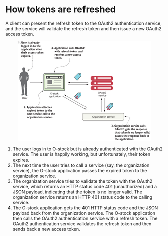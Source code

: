 # How tokens are refreshed

A client can present the refresh token to the OAuth2 authentication service, and the service will validate the refresh token and then issue a new OAuth2 access token.

<figure><img src="../../../../.gitbook/assets/image (4).png" alt=""><figcaption></figcaption></figure>

1. The user logs in to O-stock but is already authenticated with the OAuth2 service. The user is happily working, but unfortunately, their token expires.
2. The next time the user tries to call a service (say, the organization service), the O-stock application passes the expired token to the organization service.
3. The organization service tries to validate the token with the OAuth2 service, which returns an HTTP status code 401 (unauthorized) and a JSON payload, indicating that the token is no longer valid. The organization service returns an HTTP 401 status code to the calling service.
4. The O-stock application gets the 401 HTTP status code and the JSON payload back from the organization service. The O-stock application then calls the OAuth2 authentication service with a refresh token. The OAuth2 authentication service validates the refresh token and then sends back a new access token.
